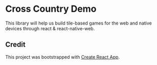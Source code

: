 # Cross Country Demo

This library will help us build tile-based games for the web and native devices through react & react-native-web.

## Credit 
This project was bootstrapped with [Create React App](https://github.com/facebookincubator/create-react-app).